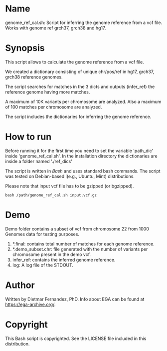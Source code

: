 # Name
genome_ref_cal.sh: Script for inferring the genome reference from a vcf file. Works with genome ref grch37, grch38 and hg17.

# Synopsis

This script allows to calculate the genome reference from a vcf file.

We created a dictionary consisting of unique chr/pos/ref in hg17, grch37, grch38 reference genomes.

The script searches for matches in the 3 dicts and outputs (infer_ref) the reference genome having more matches.

A maximum of 10K variants per chromosome are analyzed. Also a maximum of 100 matches per chromosome are analyzed.

The script includes the dictionaries for inferring the genome reference.

# How to run

Before running it for the first time you need to set the variable 'path_dic' inside 'genome_ref_cal.sh'.
In the installation directory the dictionaries are inside a folder named './ref_dics'

The script is written in _Bash_ and uses standard bash commands. The script was tested on Debian-based i(e.g., Ubuntu, Mint) distributions.

Please note that input vcf file has to be gzipped (or bgzipped).


```
bash /path/genome_ref_cal.sh input.vcf.gz
```

# Demo

Demo folder contains a subset of vcf from chromosome 22 from 1000 Genomes data for testing purposes.

1. \*.final: contains total number of matches for each genome reference.
2. \*.demo_subset.chr: file generated with the number of variants per chromosome present in the demo vcf.
4. infer_ref: contains the inferred genome reference.
5. log: A log file of the STDOUT.

# Author

Written by Dietmar Fernandez, PhD. Info about EGA can be found at https://ega-archive.org/.


# Copyright

This Bash script is copyrighted. See the LICENSE file included in this distribution.
